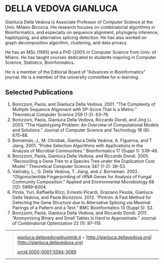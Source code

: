 DELLA VEDOVA GIANLUCA
=====================

Gianluca Della Vedova is Associate Professor of Computer Science at the Univ.
Milano-Bicocca.
His research focuses on combinatorial algorithms in Bioinformatics, and especially on
sequence alignment, phylogeny inference, haplotyping, and alternative splicing detection.
He has also worked on graph decomposition algorithm, clustering, and data privacy.

He has an MSc (1995) and a PhD (2001) in Computer Science from Univ. of Milano.
He has taught courses dedicated to students majoring in Computer Science, Statistics,
Bioinformatics.

He is a member of the Editorial Board of "Advances in Bioinformatics" journal.
He is a member of the university committee for e-learning.

Selected Publications
---------------------

1.   Bonizzoni, Paola, and Gianluca Della Vedova. 2001. “The Complexity of Multiple Sequence Alignment with SP-Score That Is a Metric.” Theoretical Computer Science 259 (1-2): 63–79. 
2.   Bonizzoni, Paola, Gianluca Della Vedova, Riccardo Dondi, and Jing Li. 2003. “The Haplotyping Problem: An Overview of Computational Models and Solutions.” Journal of Computer Science and Technology 18 (6): 675–88. 
5.   Borneman, J., M. Chrobak, Gianluca Della Vedova, A. Figueroa, and T Jiang. 2001. “Probe Selection Algorithms with Applications in the Analysis of Microbial Communities.” Bioinformatics 17 (Suppl 1): S39–48. 
3.   Bonizzoni, Paola, Gianluca Della Vedova, and Riccardo Dondi. 2005. “Reconciling a Gene Tree to a Species Tree under the Duplication Cost Model.” Theoretical Computer Science 347 (1-2): 36–53. 
6.   Valinsky, L., G. Della Vedova, T. Jiang, and J. Borneman. 2002. “Oligonucleotide Fingerprinting of rRNA Genes for Analysis of Fungal Community Composition.” Applied and Environmental Microbiology 68 (12): 5999–6004.
7.   Pirola, Yuri, Raffaella Rizzi, Ernesto Picardi, Graziano Pesole, Gianluca Della Vedova, and Paola Bonizzoni. 2012. “PIntron: A Fast Method for Detecting the Gene Structure due to Alternative Splicing via Maximal Pairings of a Pattern and a Text.” BMC Bioinformatics 13 (Suppl 5): S2. 
4.   Bonizzoni, Paola, Gianluca Della Vedova, and Riccardo Dondi. 2011. “Anonymizing Binary and Small Tables Is Hard to Approximate.” Journal of Combinatorial Optimization 22 (1): 97–119. 



----

> <gianluca.dellavedova@unimib.it> • [http://gianluca.dellavedova.org](http://gianluca.dellavedova.org)

> [orcid 0000-0001-5584-3089](http://orcid.org/0000-0001-5584-3089)

----
